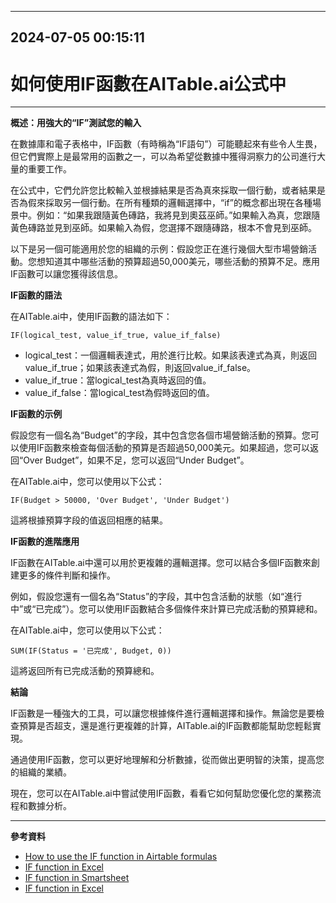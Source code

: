 

---------------------------------------------
2024-07-05 00:15:11
---------------------------------------------

# 如何使用IF函數在AITable.ai公式中

---

**概述：用強大的“IF”測試您的輸入**

在數據庫和電子表格中，IF函數（有時稱為“IF語句”）可能聽起來有些令人生畏，但它們實際上是最常用的函數之一，可以為希望從數據中獲得洞察力的公司進行大量的重要工作。

在公式中，它們允許您比較輸入並根據結果是否為真來採取一個行動，或者結果是否為假來採取另一個行動。在所有種類的邏輯選擇中，“if”的概念都出現在各種場景中。例如：“如果我跟隨黃色磚路，我將見到奧茲巫師。”如果輸入為真，您跟隨黃色磚路並見到巫師。如果輸入為假，您選擇不跟隨磚路，根本不會見到巫師。

以下是另一個可能適用於您的組織的示例：假設您正在進行幾個大型市場營銷活動。您想知道其中哪些活動的預算超過50,000美元，哪些活動的預算不足。應用IF函數可以讓您獲得該信息。

**IF函數的語法**

在AITable.ai中，使用IF函數的語法如下：

```
IF(logical_test, value_if_true, value_if_false)
```

- logical_test：一個邏輯表達式，用於進行比較。如果該表達式為真，則返回value_if_true；如果該表達式為假，則返回value_if_false。
- value_if_true：當logical_test為真時返回的值。
- value_if_false：當logical_test為假時返回的值。

**IF函數的示例**

假設您有一個名為“Budget”的字段，其中包含您各個市場營銷活動的預算。您可以使用IF函數來檢查每個活動的預算是否超過50,000美元。如果超過，您可以返回“Over Budget”，如果不足，您可以返回“Under Budget”。

在AITable.ai中，您可以使用以下公式：

```
IF(Budget > 50000, 'Over Budget', 'Under Budget')
```

這將根據預算字段的值返回相應的結果。

**IF函數的進階應用**

IF函數在AITable.ai中還可以用於更複雜的邏輯選擇。您可以結合多個IF函數來創建更多的條件判斷和操作。

例如，假設您還有一個名為“Status”的字段，其中包含活動的狀態（如“進行中”或“已完成”）。您可以使用IF函數結合多個條件來計算已完成活動的預算總和。

在AITable.ai中，您可以使用以下公式：

```
SUM(IF(Status = '已完成', Budget, 0))
```

這將返回所有已完成活動的預算總和。

**結論**

IF函數是一種強大的工具，可以讓您根據條件進行邏輯選擇和操作。無論您是要檢查預算是否超支，還是進行更複雜的計算，AITable.ai的IF函數都能幫助您輕鬆實現。

通過使用IF函數，您可以更好地理解和分析數據，從而做出更明智的決策，提高您的組織的業績。

現在，您可以在AITable.ai中嘗試使用IF函數，看看它如何幫助您優化您的業務流程和數據分析。

---

**參考資料**

- [How to use the IF function in Airtable formulas](https://blog.airtable.com/how-to-use-the-if-function-in-airtable-formulas/)
- [IF function in Excel](https://support.microsoft.com/en-us/office/if-function-69aed7c9-4e8a-4755-a9bc-aa8bbff73be2)
- [IF function in Smartsheet](https://help.smartsheet.com/articles/2476141-using-the-if-function)
- [IF function in Excel](https://support.google.com/docs/answer/3093364?hl=en)
